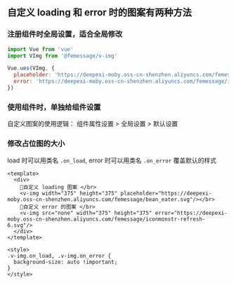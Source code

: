 ## 自定义 loading 和 error 时的图案有两种方法

### 注册组件时全局设置，适合全局修改
```javascript
import Vue from 'vue'
import VImg from '@femessage/v-img'

Vue.ues(VImg, {
  placeholder: 'https://deepexi-moby.oss-cn-shenzhen.aliyuncs.com/femessage/bean_eater.svg',
  error: 'https://deepexi-moby.oss-cn-shenzhen.aliyuncs.com/femessage/iconmonstr-refresh-6.svg'
})
```

### 使用组件时，单独给组件设置
自定义图案的使用逻辑： 组件属性设置 > 全局设置 > 默认设置

### 修改占位图的大小
load 时可以用类名 `.on_load`, error 时可以用类名 `.on_error` 覆盖默认的样式

```vue
<template>
  <div>
    自定义 loading 图案 </br>
    <v-img width="375" height="375" placeholder="https://deepexi-moby.oss-cn-shenzhen.aliyuncs.com/femessage/bean_eater.svg"/></br>
    自定义 error 的图案 </br>
    <v-img src="none" width="375" height="375" error="https://deepexi-moby.oss-cn-shenzhen.aliyuncs.com/femessage/iconmonstr-refresh-6.svg"/>
  </div>
</template>

<style>
.v-img.on_load, .v-img.on_error {
  background-size: auto !important;
}
</style>
```
